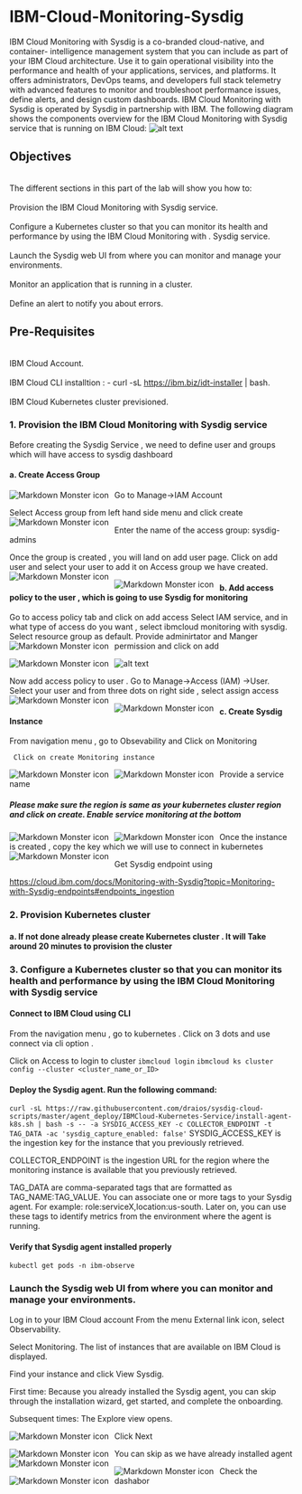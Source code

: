 # IBM-Cloud-Monitoring-Sysdig

IBM Cloud Monitoring with Sysdig is a co-branded cloud-native, and container- intelligence management system that you can include as part of your IBM Cloud architecture. Use it to gain operational visibility into the performance and health of your applications, services, and platforms. It offers administrators, DevOps teams, and developers full stack telemetry with advanced features to monitor and troubleshoot performance issues, define alerts, and design custom dashboards. IBM Cloud Monitoring with Sysdig is operated by Sysdig in partnership with IBM.
The following diagram shows the components overview for the IBM Cloud Monitoring with Sysdig service that is running on IBM Cloud:
![alt text](https://github.com/shiprajain14/IBm-Cloud-Monitoring-Sysdig/blob/master/Images/monitoring_ov.png)


## Objectives
<br>The different sections in this part of the lab will show you how to:</br>
<br>Provision the IBM Cloud Monitoring with Sysdig service.</br>
<br>Configure a Kubernetes cluster so that you can monitor its health and performance by using the IBM Cloud Monitoring with . Sysdig service.</br>
<br>Launch the Sysdig web UI from where you can monitor and manage your environments.</br>
<br>Monitor an application that is running in a cluster.</br>
<br>Define an alert to notify you about errors.</br>

## Pre-Requisites
<br>IBM Cloud Account.</br>
<br>IBM Cloud CLI installtion : - curl -sL https://ibm.biz/idt-installer | bash.</br>
<br>IBM Cloud Kubernetes cluster previsioned.</br>

### 1. Provision the IBM Cloud Monitoring with Sysdig service
Before creating the Sysdig Service , we need to define user and groups which will have access to sysdig dashboard

#### a. Create Access Group

Go to Manage->IAM Account
<img src="./Images/ManageIAM.png"
     alt="Markdown Monster icon"
     style="float: left; margin-right: 10px;" />



Select Access group from left hand side menu and click create
<img src="./Images/CreateAccessGroup.png"
     alt="Markdown Monster icon"
     style="float: left; margin-right: 10px;" />



Enter the name of the access group: sysdig-admins



Once the group is created , you will land on add user page. Click on add user and select your user to add it on Access group we have created.
<img src="./Images/adduser.png"
     alt="Markdown Monster icon"
     style="float: left; margin-right: 10px;" />


<img src="./Images/selectuser.png"
     alt="Markdown Monster icon"
     style="float: left; margin-right: 10px;" />


#### b. Add access policy to the user , which is going to use Sysdig for monitoring

Go to access policy tab and click on add access
Select IAM service, and in what type of access do you want , select ibmcloud monitoring with sysdig. Select resource group as default. Provide adminirtator and Manger permission and click on add
<img src="./Images/assignaccesstoclousmonitoring.png"
     alt="Markdown Monster icon"
     style="float: left; margin-right: 10px;" />

<img src="./Images/addandassignaccess.png"
     alt="Markdown Monster icon"
     style="float: left; margin-right: 10px;" />


![alt text](https://github.com/shiprajain14/IBm-Cloud-Monitoring-Sysdig/blob/master/Images/addandassignaccess.png)

Now add access policy to user . Go to Manage->Access (IAM) ->User. Select your user and from three dots on right side , select assign access
<img src="./Images/IAMUSERAccess.png"
     alt="Markdown Monster icon"
     style="float: left; margin-right: 10px;" />

<img src="./Images/ClickOnsaveAndAssign.png"
     alt="Markdown Monster icon"
     style="float: left; margin-right: 10px;" />

#### c. Create Sysdig Instance
From navigation menu , go to Obsevability and Click on Monitoring

	 Click on create Monitoring instance 
   <img src="./Images/Observability.png"
     alt="Markdown Monster icon"
     style="float: left; margin-right: 10px;" />

   <img src="./Images/selectsysdigmonitoring.png"
     alt="Markdown Monster icon"
     style="float: left; margin-right: 10px;" />

Provide a service name 

##### Please make sure the region is same as your kubernetes cluster region and click on create. Enable service monitoring at the bottom 
   <img src="./Images/EnableMetrics.png"
     alt="Markdown Monster icon"
     style="float: left; margin-right: 10px;" />
 
 
  <img src="./Images/Instanceandkeyprovisioned.png"
     alt="Markdown Monster icon"
     style="float: left; margin-right: 10px;" />
 
  
  Once the instance is created , copy the key which we will use to connect in kubernetes 
    <img src="./Images/copykey.png"
     alt="Markdown Monster icon"
     style="float: left; margin-right: 10px;" />
 
 
 Get Sysdig endpoint  using 
 
 https://cloud.ibm.com/docs/Monitoring-with-Sysdig?topic=Monitoring-with-Sysdig-endpoints#endpoints_ingestion 
 
 
 ### 2. Provision Kubernetes cluster
 
 #### a. If not done already please create Kubernetes cluster . It will Take around 20 minutes to provision the cluster
 
 ### 3. Configure a Kubernetes cluster so that you can monitor its health and performance by using the IBM Cloud Monitoring with Sysdig service
 
 #### Connect to IBM Cloud using CLI
 From the navigation menu , go to kubernetes . Click on 3 dots and use connect via cli option . 
 
 Click on Access to login to cluster 
 ``ibmcloud login``
 ``ibmcloud ks cluster config --cluster <cluster_name_or_ID>``
 #### Deploy the Sysdig agent. Run the following command:
 ``curl -sL https://raw.githubusercontent.com/draios/sysdig-cloud-scripts/master/agent_deploy/IBMCloud-Kubernetes-Service/install-agent-k8s.sh | bash -s -- -a SYSDIG_ACCESS_KEY -c COLLECTOR_ENDPOINT -t TAG_DATA -ac 'sysdig_capture_enabled: false'``
 SYSDIG_ACCESS_KEY is the ingestion key for the instance that you previously retrieved.

COLLECTOR_ENDPOINT is the ingestion URL for the region where the monitoring instance is available that you previously retrieved.

TAG_DATA are comma-separated tags that are formatted as TAG_NAME:TAG_VALUE. You can associate one or more tags to your Sysdig agent. For example: role:serviceX,location:us-south. Later on, you can use these tags to identify metrics from the environment where the agent is running.

#### Verify that Sysdig agent installed properly
```kubectl get pods -n ibm-observe```

### Launch the Sysdig web UI from where you can monitor and manage your environments.

Log in to your IBM Cloud account
From the menu External link icon, select Observability.

Select Monitoring. The list of instances that are available on IBM Cloud is displayed.

Find your instance and click View Sysdig.

First time: Because you already installed the Sysdig agent, you can skip through the installation wizard, get started, and complete the onboarding.

Subsequent times: The Explore view opens.

 
  <img src="./Images/sysdig1.png"
     alt="Markdown Monster icon"
     style="float: left; margin-right: 10px;" />
     
   Click Next
     
   <img src="./Images/sysdig2.png"
     alt="Markdown Monster icon"
     style="float: left; margin-right: 10px;" />
     
   You can skip as we have already installed agent 
   <img src="./Images/sysdig3.png"
     alt="Markdown Monster icon"
     style="float: left; margin-right: 10px;" />
     
   <img src="./Images/sysdig4.png"
     alt="Markdown Monster icon"
     style="float: left; margin-right: 10px;" />
     
  Check the dashabor
  <img src="./Images/sysdig5.png"
     alt="Markdown Monster icon"
     style="float: left; margin-right: 10px;" />
 
 

